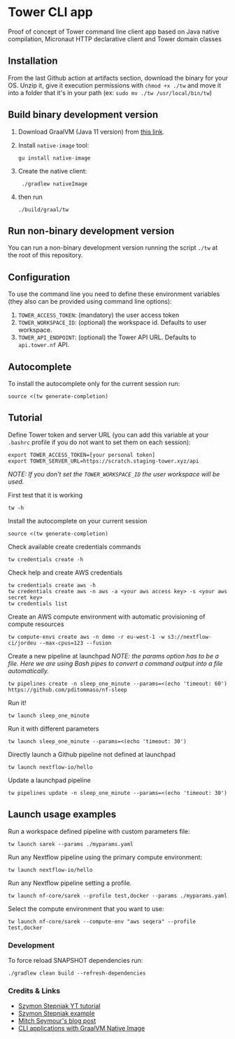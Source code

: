 # Tower CLI app

Proof of concept of Tower command line client app based on Java native compilation, Micronaut HTTP declarative client and Tower domain classes

## Installation

From the last Github action at artifacts section, download the binary for your OS. Unzip it, give it execution permissions with `chmod +x ./tw` and move it into a folder that it's in your path (ex: `sudo mv ./tw /usr/local/bin/tw`)

## Build binary development version

1. Download GraalVM (Java 11 version) from [this link](https://github.com/graalvm/graalvm-ce-builds/releases/tag/vm-20.2.0).

2. Install `native-image` tool:

    ```
    gu install native-image
    ``` 

3. Create the native client:

    ```
     ./gradlew nativeImage
    ```

4. then run

    ```
    ./build/graal/tw
    ```

## Run non-binary development version

You can run a non-binary development version running the script `./tw` at the root of this repository.

## Configuration

To use the command line you need to define these environment variables (they also can be provided using command line options):

1. `TOWER_ACCESS_TOKEN`: (mandatory) the user access token
2. `TOWER_WORKSPACE_ID`: (optional) the workspace id. Defaults to user workspace.
3. `TOWER_API_ENDPOINT`: (optional) the Tower API URL. Defaults to `api.tower.nf` API.

## Autocomplete

To install the autocomplete only for the current session run:

```
source <(tw generate-completion) 
```

## Tutorial

Define Tower token and server URL (you can add this variable at your `.bashrc` profile if you do not want to set them on each session):

```
export TOWER_ACCESS_TOKEN=[your personal token]
export TOWER_SERVER_URL=https://scratch.staging-tower.xyz/api 
```

_NOTE: If you don't set the `TOWER_WORKSPACE_ID` the user workspace will be used._

First test that it is working

```
tw -h
```

Install the autocomplete on your current session

```
source <(tw generate-completion)
```

Check available create credentials commands

```
tw credentials create -h
```

Check help and create AWS credentials

```
tw credentials create aws -h
tw credentials create aws -n aws -a <your aws access key> -s <your aws secret key> 
tw credentials list
```

Create an AWS compute environment with automatic provisioning of compute resources

```
tw compute-envs create aws -n demo -r eu-west-1 -w s3://nextflow-ci/jordeu --max-cpus=123 --fusion
```

Create a new pipeline at launchpad
_NOTE: the params option has to be a file. Here we are using Bash pipes to convert a command output into a file automatically._

```
tw pipelines create -n sleep_one_minute --params=<(echo 'timeout: 60') https://github.com/pditommaso/nf-sleep
```

Run it!

```
tw launch sleep_one_minute
```

Run it with different parameters

```
tw launch sleep_one_minute --params=<(echo 'timeout: 30')
```

Directly launch a Github pipeline not defined at launchpad

```
tw launch nextflow-io/hello
```

Update a launchpad pipeline

```
tw pipelines update -n sleep_one_minute --params=<(echo 'timeout: 30')
```

## Launch usage examples

Run a workspace defined pipeline with custom parameters file:

```
tw launch sarek --params ./myparams.yaml
```

Run any Nextflow pipeline using the primary compute environment:

```
tw launch nextflow-io/hello 
```

Run any Nextflow pipeline setting a profile.

```
tw launch nf-core/sarek --profile test,docker --params ./myparams.yaml
```

Select the compute environment that you want to use:

```
tw launch nf-core/sarek --compute-env "aws seqera" --profile test,docker
```

### Development

To force reload SNAPSHOT dependencies run:

```
./gradlew clean build --refresh-dependencies
```

### Credits & Links

* [Szymon Stepniak YT tutorial](https://www.youtube.com/watch?v=RPdugI8eZgo)
* [Szymon Stepniak example](https://github.com/wololock/gttp)
* [Mitch Seymour's blog post](https://medium.com/@mitch.seymour/building-native-java-clis-with-graalvm-picocli-and-gradle-2e8a8388d70d)
* [CLI applications with GraalVM Native Image](https://medium.com/graalvm/cli-applications-with-graalvm-native-image-d629a40aa0be)
